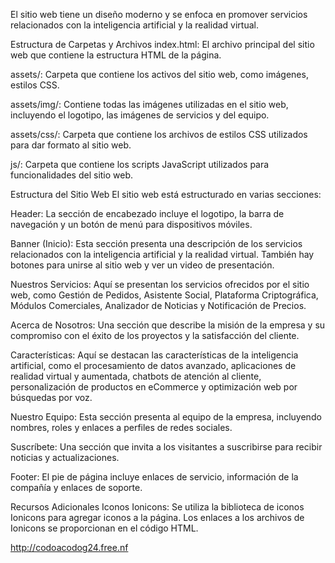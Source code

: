  El sitio web tiene un diseño moderno y se enfoca en promover servicios relacionados con la inteligencia artificial y la realidad virtual.

Estructura de Carpetas y Archivos
index.html: El archivo principal del sitio web que contiene la estructura HTML de la página.

assets/: Carpeta que contiene los activos del sitio web, como imágenes, estilos CSS.

assets/img/: Contiene todas las imágenes utilizadas en el sitio web, incluyendo el logotipo, las imágenes de servicios y del equipo.

assets/css/: Carpeta que contiene los archivos de estilos CSS utilizados para dar formato al sitio web.


js/: Carpeta que contiene los scripts JavaScript utilizados para funcionalidades del sitio web.

Estructura del Sitio Web
El sitio web está estructurado en varias secciones:

Header: La sección de encabezado incluye el logotipo, la barra de navegación y un botón de menú para dispositivos móviles.

Banner (Inicio): Esta sección presenta una descripción de los servicios relacionados con la inteligencia artificial y la realidad virtual. También hay botones para unirse al sitio web y ver un video de presentación.

Nuestros Servicios: Aquí se presentan los servicios ofrecidos por el sitio web, como Gestión de Pedidos, Asistente Social, Plataforma Criptográfica, Módulos Comerciales, Analizador de Noticias y Notificación de Precios.

Acerca de Nosotros: Una sección que describe la misión de la empresa y su compromiso con el éxito de los proyectos y la satisfacción del cliente.

Características: Aquí se destacan las características de la inteligencia artificial, como el procesamiento de datos avanzado, aplicaciones de realidad virtual y aumentada, chatbots de atención al cliente, personalización de productos en eCommerce y optimización web por búsquedas por voz.

Nuestro Equipo: Esta sección presenta al equipo de la empresa, incluyendo nombres, roles y enlaces a perfiles de redes sociales.

Suscríbete: Una sección que invita a los visitantes a suscribirse para recibir noticias y actualizaciones.

Footer: El pie de página incluye enlaces de servicio, información de la compañía y enlaces de soporte.

Recursos Adicionales
Iconos Ionicons: Se utiliza la biblioteca de iconos Ionicons para agregar iconos a la página. Los enlaces a los archivos de Ionicons se proporcionan en el código HTML.


http://codoacodog24.free.nf